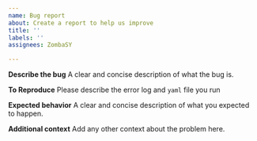 ```yaml
---
name: Bug report
about: Create a report to help us improve
title: ''
labels: ''
assignees: ZombaSY

---
```


**Describe the bug**
A clear and concise description of what the bug is.

**To Reproduce**
Please describe the error log and `yaml` file you run

**Expected behavior**
A clear and concise description of what you expected to happen.

**Additional context**
Add any other context about the problem here.
